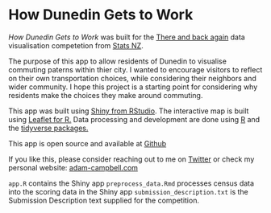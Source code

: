 # How Dunedin Gets to Work
*How Dunedin Gets to Work* was built for the [There and back again](https://www.stats.govt.nz/2018-census/there-and-back-again-data-visualisation-competition) data visualisation competetion from [Stats NZ](https://www.stats.govt.nz/).

The purpose of this app to allow residents of Dunedin to visualise commuting paterns within thier city.  I wanted to encourage visitors to reflect on their own transportation choices, while considering their neighbors and wider community.  I hope this project is a starting point for considering why residents make the choices they make around commuting.
            
This app was built using [Shiny from RStudio](https://shiny.rstudio.com/). The interactive map is built using [Leaflet for R.](https://rstudio.github.io/leaflet) 
Data processing and development are done using [R](https://www.r-project.org/) and the [tidyverse packages.](https://www.tidyverse.org/)

This app is open source and available at [Github](https://github.com/campbead/HowDunedinGetsToWork)

If you like this, please consider reaching out to me on [Twitter](https://twitter.com/campbead) or check my personal website: [adam-campbell.com](https://www.adam-campbell.com/)

`app.R` contains the Shiny app
`preprocess_data.Rmd` processes census data into the scoring data in the Shiny app
`submission_description.txt` is the Submission Description text supplied for the competition.
